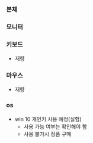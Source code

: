 ### 본체

### 모니터

### 키보드
- 재량
### 마우스
- 재량
### os
- win 10 개인키 사용 예정(실험)
	- 사용 가능 여부는 확인해야 함
	- 사용 불가시 정품 구매 

